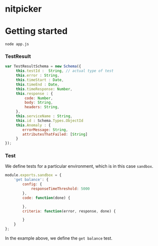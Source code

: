 # nitpicker

# Getting started

`node app.js`

### TestResult

```js
var TestResultSchema = new Schema({
     this.testId :  String, // actual type of test
     this.error : String, 
     this.timeStart : Date,
     this.timeEnd : Date,
     this.timeResponse: Number,
     this.response : {
         code: Number,
         body: String,
         headers: String,
     },
     this.serviceName : String,
     this.id : Schema.Types.ObjectId
     this.Anomaly : {
        errorMessage: String,
        attributesThatFailed: [String]
     }
});
```

### Test
We define tests for a particular environment, which is in this case `sandbox`.

```js
module.exports.sandbox = {
	'get balance': {
		config: {
			responseTimeThreshold: 5000
		},
		code: function(done) {

		},
		criteria: function(error, response, done) {

		}
	}
};
```
In the example above, we define the `get balance` test.